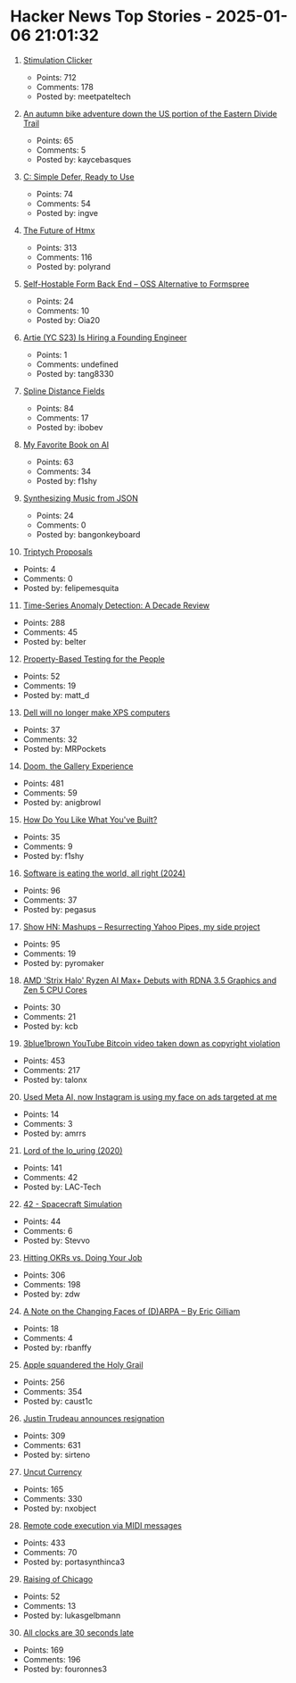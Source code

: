 # Hacker News Top Stories - 2025-01-06 21:01:32

1. [Stimulation Clicker](https://neal.fun/stimulation-clicker/)
   - Points: 712
   - Comments: 178
   - Posted by: meetpateltech

2. [An autumn bike adventure down the US portion of the Eastern Divide Trail](https://www.crazyguyonabike.com/doc/?doc_id=26078)
   - Points: 65
   - Comments: 5
   - Posted by: kaycebasques

3. [C: Simple Defer, Ready to Use](https://gustedt.wordpress.com/2025/01/06/simple-defer-ready-to-use/)
   - Points: 74
   - Comments: 54
   - Posted by: ingve

4. [The Future of Htmx](https://htmx.org/essays/future/)
   - Points: 313
   - Comments: 116
   - Posted by: polyrand

5. [Self-Hostable Form Back End – OSS Alternative to Formspree](https://github.com/FormBee/FormBee)
   - Points: 24
   - Comments: 10
   - Posted by: Oia20

6. [Artie (YC S23) Is Hiring a Founding Engineer](https://www.ycombinator.com/companies/artie/jobs/N3AosVU-founding-engineer)
   - Points: 1
   - Comments: undefined
   - Posted by: tang8330

7. [Spline Distance Fields](https://zone.dog/braindump/spline_fields/)
   - Points: 84
   - Comments: 17
   - Posted by: ibobev

8. [My Favorite Book on AI](https://www.gatesnotes.com/The-Coming-Wave)
   - Points: 63
   - Comments: 34
   - Posted by: f1shy

9. [Synthesizing Music from JSON](https://phoboslab.org/log/2025/01/synth)
   - Points: 24
   - Comments: 0
   - Posted by: bangonkeyboard

10. [Triptych Proposals](https://alexanderpetros.com/triptych/)
   - Points: 4
   - Comments: 0
   - Posted by: felipemesquita

11. [Time-Series Anomaly Detection: A Decade Review](https://arxiv.org/abs/2412.20512)
   - Points: 288
   - Comments: 45
   - Posted by: belter

12. [Property-Based Testing for the People](https://repository.upenn.edu/entities/publication/72ca3499-c5f6-4fc1-b5a3-9d66d8dd534e)
   - Points: 52
   - Comments: 19
   - Posted by: matt_d

13. [Dell will no longer make XPS computers](https://arstechnica.com/gadgets/2025/01/the-end-of-an-era-dell-will-no-longer-make-xps-computers/)
   - Points: 37
   - Comments: 32
   - Posted by: MRPockets

14. [Doom, the Gallery Experience](https://bobatealee.itch.io/doom-the-gallery-experience)
   - Points: 481
   - Comments: 59
   - Posted by: anigbrowl

15. [How Do You Like What You've Built?](https://morrisbrodersen.de/how-do-you-like-what-you-built/)
   - Points: 35
   - Comments: 9
   - Posted by: f1shy

16. [Software is eating the world, all right (2024)](https://medium.com/@metapgmr/software-is-eating-the-world-all-right-faedbab6d623)
   - Points: 96
   - Comments: 37
   - Posted by: pegasus

17. [Show HN: Mashups – Resurrecting Yahoo Pipes, my side project](https://www.mashups.io)
   - Points: 95
   - Comments: 19
   - Posted by: pyromaker

18. [AMD 'Strix Halo' Ryzen AI Max+ Debuts with RDNA 3.5 Graphics and Zen 5 CPU Cores](https://www.tomshardware.com/pc-components/cpus/amds-beastly-strix-halo-ryzen-ai-max-debuts-with-radical-new-memory-tech-to-feed-rdna-3-5-graphics-and-zen-5-cpu-cores)
   - Points: 30
   - Comments: 21
   - Posted by: kcb

19. [3blue1brown YouTube Bitcoin video taken down as copyright violation](https://twitter.com/3blue1brown/status/1876291319955398799)
   - Points: 453
   - Comments: 217
   - Posted by: talonx

20. [Used Meta AI, now Instagram is using my face on ads targeted at me](https://old.reddit.com/r/ABoringDystopia/comments/1ht7fft/used_meta_ai_to_edit_a_selfie_now_instagram_is/)
   - Points: 14
   - Comments: 3
   - Posted by: amrrs

21. [Lord of the Io_uring (2020)](https://unixism.net/loti/index.html)
   - Points: 141
   - Comments: 42
   - Posted by: LAC-Tech

22. [42 - Spacecraft Simulation](https://github.com/ericstoneking/42)
   - Points: 44
   - Comments: 6
   - Posted by: Stevvo

23. [Hitting OKRs vs. Doing Your Job](https://jessitron.com/2025/01/05/hitting-okrs-vs-doing-your-job/)
   - Points: 306
   - Comments: 198
   - Posted by: zdw

24. [A Note on the Changing Faces of (D)ARPA – By Eric Gilliam](https://www.freaktakes.com/p/a-note-on-the-changing-faces-of-darpa)
   - Points: 18
   - Comments: 4
   - Posted by: rbanffy

25. [Apple squandered the Holy Grail](https://xeiaso.net/blog/2025/squandered-holy-grail/)
   - Points: 256
   - Comments: 354
   - Posted by: caust1c

26. [Justin Trudeau announces resignation](https://www.bbc.com/news/live/clyjmy7vl64t)
   - Points: 309
   - Comments: 631
   - Posted by: sirteno

27. [Uncut Currency](https://www.usmint.gov/paper-currency/uncut-currency/)
   - Points: 165
   - Comments: 330
   - Posted by: nxobject

28. [Remote code execution via MIDI messages](https://psi3.ru/blog/swl01u/)
   - Points: 433
   - Comments: 70
   - Posted by: portasynthinca3

29. [Raising of Chicago](https://en.wikipedia.org/wiki/Raising_of_Chicago)
   - Points: 52
   - Comments: 13
   - Posted by: lukasgelbmann

30. [All clocks are 30 seconds late](https://victorpoughon.fr/all-clocks-are-30-seconds-late/)
   - Points: 169
   - Comments: 196
   - Posted by: fouronnes3

